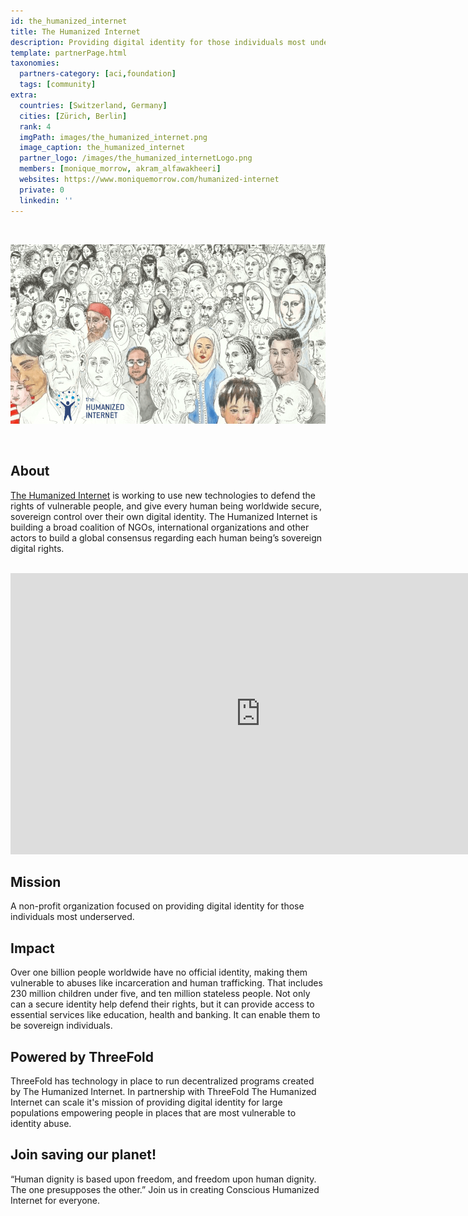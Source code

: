 ```yaml
---
id: the_humanized_internet
title: The Humanized Internet
description: Providing digital identity for those individuals most underserved.
template: partnerPage.html
taxonomies:
  partners-category: [aci,foundation]
  tags: [community]
extra:
  countries: [Switzerland, Germany]
  cities: [Zürich, Berlin]
  rank: 4
  imgPath: images/the_humanized_internet.png
  image_caption: the_humanized_internet
  partner_logo: /images/the_humanized_internetLogo.png
  members: [monique_morrow, akram_alfawakheeri]
  websites: https://www.moniquemorrow.com/humanized-internet
  private: 0
  linkedin: ''
---
```


<br/>

![the_humanized_internet](/images/the_humanized_internet2.png)

<br/>

## About

[The Humanized Internet](https://www.moniquemorrow.com/humanized-internet) is working to use new technologies to defend the rights of vulnerable people, and give every human being worldwide secure, sovereign control over their own digital identity. The Humanized Internet is building a broad coalition of NGOs, international organizations and other actors to build a global consensus regarding each human being’s sovereign digital rights.

<BR>

<iframe src="https://player.vimeo.com/video/442276485" width="800" height="450" frameborder="0" allow="autoplay; fullscreen" allowfullscreen></iframe>

<BR>

## Mission

A non-profit organization focused on providing digital identity for those individuals most underserved.

## Impact

Over one billion people worldwide have no official identity, making them vulnerable to abuses like incarceration and human trafficking. That includes 230 million children under five, and ten million stateless people. Not only can a secure identity help defend their rights, but it can provide access to essential services like education, health and banking. It can enable them to be sovereign individuals.

## Powered by ThreeFold

ThreeFold has technology in place to run decentralized programs created by The Humanized Internet. In partnership with ThreeFold The Humanized Internet can scale it's mission of providing digital identity for large populations empowering people in places that are most vulnerable to identity abuse.

## Join saving our planet!
 
“Human dignity is based upon freedom, and freedom upon human dignity. The one presupposes the other.” Join us in creating Conscious Humanized Internet for everyone.

<!-- ## TFGrid Solution

### Roadmap

- Q1 2021
  - Integrate on ThreeFold Grid, 3Bot
 -->